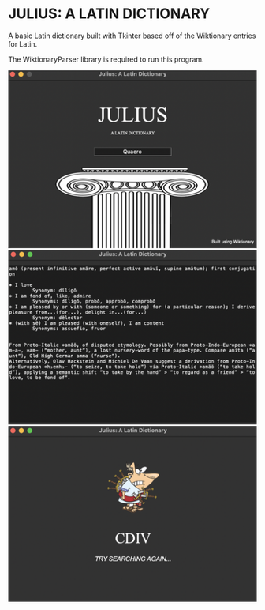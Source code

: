 # JULIUS: A LATIN DICTIONARY
A basic Latin dictionary built with Tkinter based off of the Wiktionary entries for Latin.

The WiktionaryParser library is required to run this program.

![Julius](exampleimgs/julius_main.png)
![Julius_Dict](exampleimgs/julius_dict.png)
![Julius_Erorr](exampleimgs/julius_error.png)
